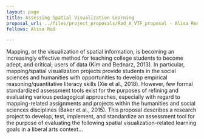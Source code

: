 ```yaml
---
layout: page
title: Assessing Spatial Visualization Learning
proposal_url: ../files/project_proposals/Rod_A_VTF_proposal - Alisa Rod.pdf
fellows: Alisa Rod

---
```


Mapping, or the visualization of spatial information, is becoming an increasingly effective method for teaching college students to become adept, and critical, users of data (Kim and Bednarz, 2013). In particular, mapping/spatial visualization projects provide students in the social sciences and humanities with opportunities to develop empirical reasoning/quantitative literacy skills (Xie et al., 2018). However, few formal standardized assessment tools exist for the purposes of refining and evaluating various pedagogical approaches, especially with regard to mapping-related assignments and projects within the humanities and social sciences disciplines (Baker et al., 2015). This proposal describes a research project to develop, test, implement, and standardize an assessment tool for the purpose of evaluating the following spatial visualization-related learning goals in a liberal arts context...
